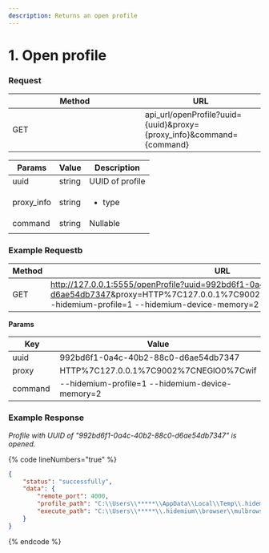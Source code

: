 ```yaml
---
description: Returns an open profile
---
```


# 1. Open profile

### **Request**

<table><thead><tr><th width="249">Method</th><th>URL</th></tr></thead><tbody><tr><td>GET</td><td>api_url/openProfile?uuid={uuid}&#x26;proxy={proxy_info}&#x26;command={command}</td></tr></tbody></table>

| Params      | Value  | Description                                                                                 |
| ----------- | ------ | ------------------------------------------------------------------------------------------- |
| uuid        | string | UUID of profile                                                                             |
| proxy\_info | string | <ul><li>type|ip|port|username|password</li><li>Must be encodeUrl</li><li>Nullable</li></ul> |
| command     | string | Nullable                                                                                    |
|             |        |                                                                                             |

### **Example Requestb**

<table><thead><tr><th width="251">Method</th><th>URL</th></tr></thead><tbody><tr><td>GET</td><td><a href="http://127.0.0.1:5555/openProfile?uuid=992bd6f1-0a4c-40b2-88c0-d6ae54db7347">http://127.0.0.1:5555/openProfile?uuid=992bd6f1-0a4c-40b2-88c0-d6ae54db7347</a>&#x26;proxy=HTTP%7C127.0.0.1%7C9002%7CNEGlO0%7Cwifi&#x26;command=--hidemium-profile=1 --hidemium-device-memory=2</td></tr></tbody></table>

&#x20;  **Params**

<table><thead><tr><th width="252">Key</th><th>Value</th></tr></thead><tbody><tr><td>uuid</td><td>992bd6f1-0a4c-40b2-88c0-d6ae54db7347</td></tr><tr><td>proxy</td><td>HTTP%7C127.0.0.1%7C9002%7CNEGlO0%7Cwif</td></tr><tr><td>command</td><td>--hidemium-profile=1 --hidemium-device-memory=2</td></tr></tbody></table>

### **Example Response**

_Profile with UUID of "992bd6f1-0a4c-40b2-88c0-d6ae54db7347" is opened._

{% code lineNumbers="true" %}
```json
{
    "status": "successfully",
    "data": {
        "remote_port": 4000,
        "profile_path": "C:\\Users\\*****\\AppData\\Local\\Temp\\.hidemium\\992bd6f1-0a4c-40b2-88c0-d6ae54db7347",
        "execute_path": "C:\\Users\\*****\\.hidemium\\browser\\mulbrowser\\115.0.0.0_v6\\chrome.exe"
    }
}
```
{% endcode %}
